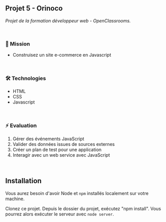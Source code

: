 ## Projet 5 - Orinoco
_Projet  de la formation développeur web - OpenClassrooms._

<br />

### 🎯 Mission
  - Construisez un site e-commerce en Javascript

<br />

### 🛠 Technologies 
- HTML 
- CSS
- Javascript

<br />

### ⚡️ Evaluation
1. Gérer des événements JavaScript
2. Valider des données issues de sources externes
3. Créer un plan de test pour une application
4. Interagir avec un web service avec JavaScript

<br />

## Installation

Vous aurez besoin d'avoir Node et `npm` installés localement sur votre machine.

Clonez ce projet. Depuis le dossier du projet, exécutez "npm install". Vous pourrez alors exécuter le serveur avec `node server`.
